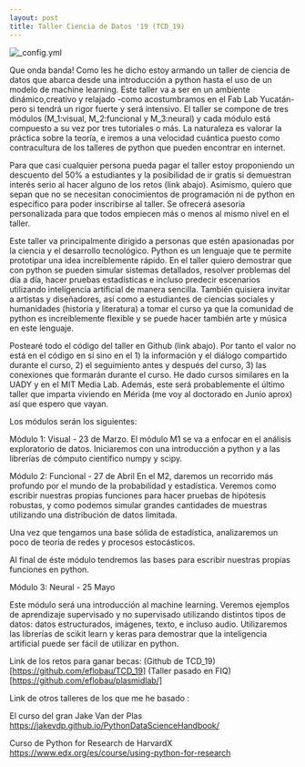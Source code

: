 ```yaml
---
layout: post
title: Taller Ciencia de Datos '19 (TCD_19)
---
```


![_config.yml]({{_site.baseurl_}}/images/cartel_TCD_19_m1.png)


Que onda banda! Como les he dicho estoy armando un taller de ciencia de datos que abarca desde una introducción a python hasta el uso de un modelo de machine learning. Este taller va a ser en un ambiente dinámico,creativo y relajado -como acostumbramos en el Fab  Lab Yucatán-pero si tendrá un rigor fuerte y será intensivo. El taller se compone de tres módulos (M_1:visual, M_2:funcional y M_3:neural) y cada módulo está compuesto a su vez por tres tutoriales o más. La naturaleza es valorar la práctica sobre la teoría, e iremos a una velocidad cuántica puesto como contracultura de los talleres de python que pueden encontrar en internet. 

Para que casi cualquier persona pueda pagar el taller estoy proponiendo un descuento del 50% a estudiantes y la posibilidad de ir gratis si demuestran interés serio al hacer alguno de los retos (link abajo). Asimismo, quiero que sepan que no se necesitan conocimientos de programación ni de python en específico para poder inscribirse al taller. Se ofrecerá asesoría personalizada para que todos empiecen más o menos al mismo nivel en el taller. 

Este taller va principalmente dirigido a personas que estén apasionadas por la ciencia y el desarrollo tecnológico. Python es un lenguaje que te permite prototipar una idea increíblemente rápido. En el taller quiero demostrar que con python se pueden simular sistemas detallados, resolver problemas del día a día, hacer pruebas estadísticas e incluso predecir escenarios utilizando inteligencia artificial de manera sencilla. También quisiera invitar a artistas y diseñadores, así como a estudiantes de ciencias sociales y humanidades (historia y literatura) a tomar el curso ya que la comunidad de python es increíblemente flexible y se puede hacer también arte y música en este lenguaje. 

Postearé todo el código del taller en Github (link abajo). Por tanto el valor no está en el código en sí sino en el 1) la información y el diálogo compartido durante el curso, 2) el seguimiento antes y después del curso, 3) las conexiones que formarán durante el curso. He dado cursos similares en la UADY y en el MIT Media Lab. Además, este será probablemente el último taller que imparta viviendo en Mérida (me voy al doctorado en Junio aprox) así que espero que vayan.



Los módulos serán los siguientes:

Módulo 1: Visual - 23 de Marzo. 
El módulo M1 se va a enfocar en el análisis exploratorio de datos. Iniciaremos con una introducción a python y a las librerías de cómputo científico numpy y scipy. 

Módulo 2: Funcional - 27 de Abril 
En el M2, daremos un recorrido más profundo por el mundo de la probabilidad y estadística. Veremos como escribir nuestras propias funciones para hacer pruebas de hipótesis robustas, y como podemos simular grandes cantidades de muestras utilizando una distribución de datos limitada. 

Una vez que tengamos una base sólida de estadística, analizaremos un poco de teoría de redes y procesos estocásticos. 

Al final de éste módulo tendremos las bases para escribir nuestras propias funciones en python.



Módulo 3: Neural - 25 Mayo 

Este módulo será una introducción al machine learning. Veremos ejemplos de aprendizaje supervisado y no supervisado utilizando distintos tipos de datos: datos estructurados, imágenes, texto, e incluso audio. Utilizaremos las librerías de scikit learn y keras para demostrar que la inteligencia artificial puede ser fácil de utilizar en python. 


Link de los retos para ganar becas:
(Github de TCD_19)[https://github.com/eflobau/TCD_19]
(Taller pasado en FIQ)[https://github.com/eflobau/plasmidlab/]

Link de otros talleres de los que me he basado : 

El curso del gran Jake Van der Plas https://jakevdp.github.io/PythonDataScienceHandbook/ 

Curso de Python for Research de HarvardX 
https://www.edx.org/es/course/using-python-for-research 



